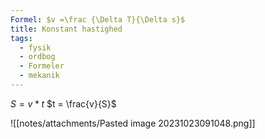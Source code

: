 ```yaml
---
Formel: $v =\frac {\Delta T}{\Delta s}$
title: Konstant hastighed
tags:
  - fysik
  - ordbog
  - Formeler
  - mekanik
---
```


$S = v * t$
$t = \frac{v}{S}$

![[notes/attachments/Pasted image 20231023091048.png]]
